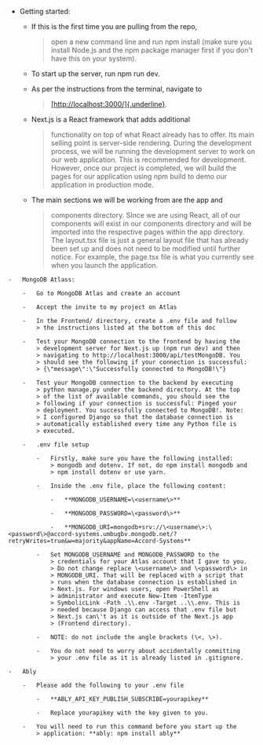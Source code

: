  -   Getting started:

        -   If this is the first time you are pulling from the repo,
            > open a new command line and run npm install (make sure you
            > install Node.js and the npm package manager first if you
            > don\'t have this on your system).

        -   To start up the server, run npm run dev.

        -   As per the instructions from the terminal, navigate to
            > [[http://localhost:3000/]{.underline}](http://localhost:3000/).

        -   Next.js is a React framework that adds additional
            > functionality on top of what React already has to offer.
            > Its main selling point is server-side rendering. During
            > the development process, we will be running the
            > development server to work on our web application. This is
            > recommended for development. However, once our project is
            > completed, we will build the pages for our application
            > using npm build to demo our application in production
            > mode.

        -   The main sections we will be working from are the app and
            > components directory. SInce we are using React, all of our
            > components will exist in our components directory and will
            > be imported into the respective pages within the app
            > directory. The layout.tsx file is just a general layout
            > file that has already been set up and does not need to be
            > modified until further notice. For example, the page.tsx
            > file is what you currently see when you launch the
            > application.

    -   MongoDB Atlass:

        -   Go to MongoDB Atlas and create an account

        -   Accept the invite to my project on Atlas

        -   In the Frontend/ directory, create a .env file and follow
            > the instructions listed at the bottom of this doc

        -   Test your MongoDB connection to the frontend by having the
            > development server for Next.js up (npm run dev) and then
            > navigating to http://localhost:3000/api/testMongoDB. You
            > should see the following if your connection is successful:
            > {\"message\":\"Successfully connected to MongoDB!\"}

        -   Test your MongoDB connection to the backend by executing
            > python manage.py under the backend directory. At the top
            > of the list of available commands, you should see the
            > following if your connection is successful: Pinged your
            > deployment. You successfully connected to MongoDB!. Note:
            > I configured Django so that the database connection is
            > automatically established every time any Python file is
            > executed.

        -   .env file setup

            -   Firstly, make sure you have the following installed:
                > mongodb and dotenv. If not, do npm install mongodb and
                > npm install dotenv or use yarn.

            -   Inside the .env file, place the following content:

                -   **MONGODB_USERNAME=\<username\>**

                -   **MONGODB_PASSWORD=\<password\>**

                -   **MONGODB_URI=mongodb+srv://\<username\>:\<password\>@accord-systems.umbugbv.mongodb.net/?retryWrites=true&w=majority&appName=Accord-Systems**

            -   Set MONGODB_USERNAME and MONGODB_PASSWORD to the
                > credentials for your Atlas account that I gave to you.
                > Do not change replace \<username\> and \<password\> in
                > MONGODB_URI. That will be replaced with a script that
                > runs when the database connection is established in
                > Next.js. For windows users, open PowerShell as
                > administrator and execute New-Item -ItemType
                > SymbolicLink -Path .\\.env -Target ..\\.env. This is
                > needed because Django can access that .env file but
                > Next.js can\'t as it is outside of the Next.js app
                > (Frontend directory).

            -   NOTE: do not include the angle brackets (\<, \>).

            -   You do not need to worry about accidentally committing
                > your .env file as it is already listed in .gitignore.

    -   Ably

        -   Please add the following to your .env file

            -   **ABLY_API_KEY_PUBLISH_SUBSCRIBE=yourapikey**

            -   Replace yourapikey with the key given to you.

        -   You will need to run this command before you start up the
            > application: **ably: npm install ably**